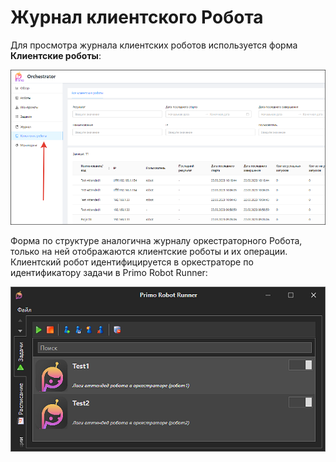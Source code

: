 # Журнал клиентского Робота 
Для просмотра журнала клиентских роботов используется форма **Клиентские роботы**:

![](<../../.gitbook/assets/desktop-robot-journal-1.png>)

Форма по структуре аналогична журналу оркестраторного Робота, только на ней отображаются клиентские роботы и их операции. Клиентский робот идентифицируется в оркестраторе по идентификатору задачи в Primo Robot Runner:

![](<../../.gitbook/assets/desktop-robot-journal-2.png>)
